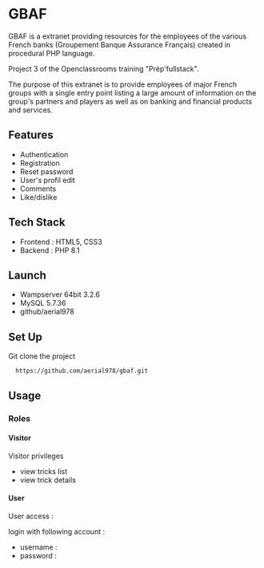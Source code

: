 # GBAF

GBAF is a extranet providing resources for the employees of the various French banks (Groupement Banque Assurance Français) created in procedural PHP language.

Project 3 of the Openclassrooms training "Prép'fullstack".

The purpose of this extranet is to provide employees of major French groups with a single entry point listing a large amount of information on the group's partners and players as well as on banking and financial products and services.

## Features

* Authentication
* Registration
* Reset password
* User's profil edit
* Comments
* Like/dislike

## Tech Stack

* Frontend : HTML5, CSS3
* Backend : PHP 8.1

## Launch

*  Wampserver 64bit 3.2.6
*  MySQL 5.7.36
*  github/aerial978

## Set Up

Git clone the project

```bash
  https://github.com/aerial978/gbaf.git
```

## Usage

### Roles

#### Visitor

Visitor privileges

*   view tricks list
*   view trick details

#### User

User access :

login with following account : 

  *  username : 
  *  password : 

